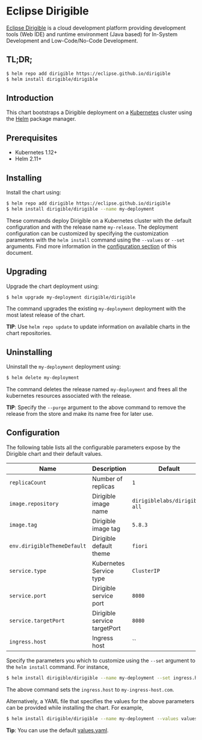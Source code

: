 # Eclipse Dirigible

[Eclipse Dirigible](https://www.dirigible.io/) is a cloud development platform providing development tools (Web IDE) and runtime environment (Java based) for In-System Development and Low-Code/No-Code Development.

## TL;DR;

```bash
$ helm repo add dirigible https://eclipse.github.io/dirigible
$ helm install dirigible/dirigible
```

## Introduction

This chart bootstraps a Dirigible deployment on a [Kubernetes](http://kubernetes.io) cluster using the [Helm](https://helm.sh) package manager.

## Prerequisites

- Kubernetes 1.12+
- Helm 2.11+

## Installing

Install the chart using:

```bash
$ helm repo add dirigible https://eclipse.github.io/dirigible
$ helm install dirigible/dirigible --name my-deployment
```

These commands deploy Dirigible on a Kubernetes cluster with the default configuration and with the release name `my-release`. The deployment configuration can be customized by specifying the customization parameters with the `helm install` command using the `--values` or `--set` arguments. Find more information in the [configuration section](#configuration) of this document.

## Upgrading

Upgrade the chart deployment using:

```bash
$ helm upgrade my-deployment dirigible/dirigible
```

The command upgrades the existing `my-deployment` deployment with the most latest release of the chart.

**TIP**: Use `helm repo update` to update information on available charts in the chart repositories.

## Uninstalling

Uninstall the `my-deployment` deployment using:

```bash
$ helm delete my-deployment
```

The command deletes the release named `my-deployment` and frees all the kubernetes resources associated with the release.

**TIP**: Specify the `--purge` argument to the above command to remove the release from the store and make its name free for later use.

## Configuration

The following table lists all the configurable parameters expose by the Dirigible chart and their default values.

|             Name             |          Description          |            Default            |
|------------------------------|-------------------------------|-------------------------------|
| `replicaCount`               | Number of replicas            | `1`                           |
| `image.repository`           | Dirigible image name          | `dirigiblelabs/dirigible-all` |
| `image.tag`                  | Dirigible image tag           | `5.8.3`                     |
| `env.dirigibleThemeDefault`  | Dirigible default theme       | `fiori`                       |
| `service.type`               | Kubernetes Service type       | `ClusterIP`                   |
| `service.port`               | Dirigible service port        | `8080`                        |
| `service.targetPort`         | Dirigible service targetPort  | `8080`                        |
| `ingress.host`               | Ingress host                  | ``                            |

Specify the parameters you which to customize using the `--set` argument to the `helm install` command. For instance,

```bash
$ helm install dirigible/dirigible --name my-deployment --set ingress.host=my-ingress-host.com
```

The above command sets the `ingress.host` to `my-ingress-host.com`.

Alternatively, a YAML file that specifies the values for the above parameters can be provided while installing the chart. For example,

```bash
$ helm install dirigible/dirigible --name my-deployment --values values.yaml
```

**Tip**: You can use the default [values.yaml](values.yaml).
